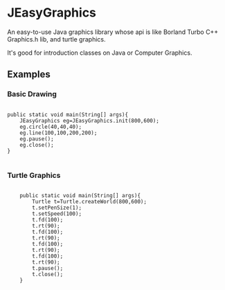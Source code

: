 # JEasyGraphics
An easy-to-use Java graphics library whose api is like Borland Turbo C++ Graphics.h lib, and turtle graphics.

It's good for introduction classes on Java or Computer Graphics.

## Examples

### Basic Drawing
<pre>
<code>
public static void main(String[] args){
    JEasyGraphics eg=JEasyGraphics.init(800,600);
    eg.circle(40,40,40);
    eg.line(100,100,200,200);
    eg.pause();
    eg.close();
}
</code>
</pre>

### Turtle Graphics

<pre>
<code>
    public static void main(String[] args){
        Turtle t=Turtle.createWorld(800,600);
        t.setPenSize(1);
        t.setSpeed(100);
        t.fd(100);
        t.rt(90);
        t.fd(100);
        t.rt(90);
        t.fd(100);
        t.rt(90);
        t.fd(100);
        t.rt(90);
        t.pause();
        t.close();
    }
</code>
</pre>

